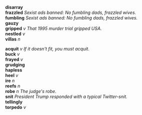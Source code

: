 
__disarray__  
__frazzled__ _Sexist ads banned: No fumbling dads, frazzled wives._  
__fumbling__ _Sexist ads banned: No fumbling dads, frazzled wives._  
__gauzy__  
__gripped__ _v_ _That 1995 murder trial gripped USA._  
__nestled__ _v_  
__villas__ _n_  

__acquit__ _v_ _If it doesn't fit, you must acquit._  
__buck__ _v_  
__frayed__ _v_  
__grudging__  
__hapless__  
__heel__ _v_  
__ire__ _n_  
__reefs__ _n_  
__robe__ _n_ _The judge's robe._  
__snit__ _President Trump responded with a typical Twitter-snit._  
__tellingly__  
__torpedo__ _v_  
